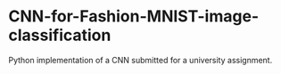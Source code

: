 # CNN-for-Fashion-MNIST-image-classification
Python implementation of a CNN submitted for a university assignment.
